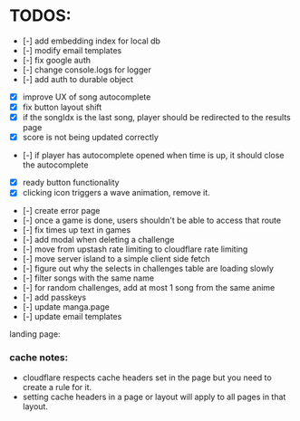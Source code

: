 # TODOS:

- [-] add embedding index for local db
- [-] modify email templates
- [-] fix google auth
- [-] change console.logs for logger
- [-] add auth to durable object
- [x] improve UX of song autocomplete
- [x] fix button layout shift
- [x] if the songIdx is the last song, player should be redirected to the results page
- [x] score is not being updated correctly
- [-] if player has autocomplete opened when time is up, it should close the autocomplete
- [x] ready button functionality
- [x] clicking icon triggers a wave animation, remove it.
- [-] create error page
- [-] once a game is done, users shouldn't be able to access that route
- [-] fix times up text in games
- [-] add modal when deleting a challenge
- [-] move from upstash rate limiting to cloudflare rate limiting
- [-] move server island to a simple client side fetch
- [-] figure out why the selects in challenges table are loading slowly
- [-] filter songs with the same name
- [-] for random challenges, add at most 1 song from the same anime
- [-] add passkeys
- [-] update manga.page
- [-] update email templates

landing page:

### cache notes:

- cloudflare respects cache headers set in the page but you need to create a rule for it.
- setting cache headers in a page or layout will apply to all pages in that layout.
